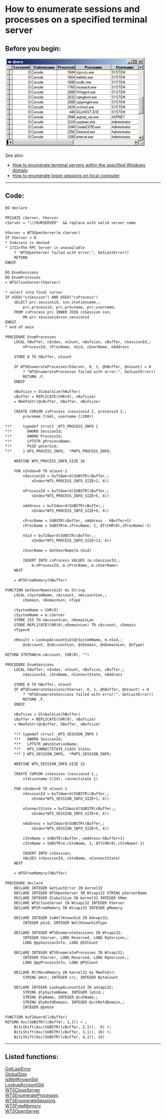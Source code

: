 <link rel="stylesheet" type="text/css" href="../css/win32api.css">  
<link rel="stylesheet" href="https://cdnjs.cloudflare.com/ajax/libs/font-awesome/4.7.0/css/font-awesome.min.css">

# How to enumerate sessions and processes on a specified terminal server

## Before you begin:
![](../images/wts_enumproc.png)  

See also:

* [How to enumerate terminal servers within the specified Windows domain](sample_520.md)  
* [How to enumerate logon sessions on local computer](sample_591.md)  
  
***  


## Code:
```foxpro  
DO declare

PRIVATE cServer, hServer
cServer = "\\YOURSERVER"  && replace with valid server name

hServer = WTSOpenServer(m.cServer)
IF hServer = 0
* 5=Access is denied
* 1722=The RPC Server is unavailable
	? "WTSOpenServer failed with error:", GetLastError()
	RETURN
ENDIF

DO EnumSessions
DO EnumProcesses
= WTSCloseServer(hServer)

* select into final cursor
IF USED("csSession") AND USED("csProcess")
	SELECT prc.sessionid, ssn.stationname,;
		prc.processid, prc.procname, prc.username;
	FROM csProcess prc INNER JOIN csSession ssn;
		ON prc.sessionid=ssn.sessionid
ENDIF
* end of main

PROCEDURE EnumProcesses
	LOCAL hBuffer, nIndex, nCount, nBufsize, cBuffer, nSessionId,;
		nProcessId, cProcName, nSid, cUserName, nAddress

	STORE 0 TO hBuffer, nCount

	IF WTSEnumerateProcesses(hServer, 0, 1, @hBuffer, @nCount) = 0
		? "WTSEnumerateProcesses failed with error:", GetLastError()
		RETURN .F.
	ENDIF

	nBufsize = GlobalSize(hBuffer)
	cBuffer = REPLICATE(CHR(0), nBufsize)
	= MemToStr(@cBuffer, hBuffer, nBufsize)

	CREATE CURSOR csProcess (sessionid I, processid I,;
		procname C(64), username C(200))

*!*		typedef struct _WTS_PROCESS_INFO {
*!*		  DWORD SessionId;
*!*		  DWORD ProcessId;
*!*		  LPTSTR pProcessName;
*!*		  PSID pUserSid;
*!*		} WTS_PROCESS_INFO,  *PWTS_PROCESS_INFO;

	#DEFINE WTS_PROCESS_INFO_SIZE 16

	FOR nIndex=0 TO nCount-1
		nSessionId = buf2dword(SUBSTR(cBuffer,;
			nIndex*WTS_PROCESS_INFO_SIZE+1, 4))

		nProcessId = buf2dword(SUBSTR(cBuffer,;
			nIndex*WTS_PROCESS_INFO_SIZE+5, 4))

		nAddress = buf2dword(SUBSTR(cBuffer,;
			nIndex*WTS_PROCESS_INFO_SIZE+9, 4))

		cProcName = SUBSTR(cBuffer, nAddress - hBuffer+1)
		cProcName = SUBSTR(m.cProcName, 1, AT(CHR(0),cProcName)-1)

		nSid = buf2dword(SUBSTR(cBuffer,;
			nIndex*WTS_PROCESS_INFO_SIZE+13, 4))

		cUserName = GetUserName(m.nSid)

		INSERT INTO csProcess VALUES (m.nSessionId,;
			m.nProcessId, m.cProcName, m.cUserName)
	NEXT

	= WTSFreeMemory(hBuffer)

FUNCTION GetUserName(nSid) As String
	LOCAL cSystemName, cAccount, nAccountLen,;
		cDomain, nDomainLen, nType

	cSystemName = CHR(0)
	cSystemName = m.cServer
	STORE 255 TO nAccountLen, nDomainLen
	STORE REPLICATE(CHR(0),nDomainLen) TO cAccount, cDomain
	nType=0

	nResult = LookupAccountSid(@cSystemName, m.nSid,;
		@cAccount, @nAccountLen, @cDomain, @nDomainLen, @nType)

RETURN STRTRAN(m.cAccount, CHR(0), "")

PROCEDURE EnumSessions
	LOCAL hBuffer, nIndex, nCount, nBufsize, cBuffer,;
		nSessionId, cStnName, nConnectState, nAddress

	STORE 0 TO hBuffer, nCount
	IF WTSEnumerateSessions(hServer, 0, 1, @hBuffer, @nCount) = 0
		? "WTSEnumerateSessions failed with error:", GetLastError()
		RETURN .F.
	ENDIF

	nBufsize = GlobalSize(hBuffer)
	cBuffer = REPLICATE(CHR(0), nBufsize)
	= MemToStr(@cBuffer, hBuffer, nBufsize)

	*!*	typedef struct _WTS_SESSION_INFO {
	*!*	  DWORD SessionId;
	*!*	  LPTSTR pWinStationName;
	*!*	  WTS_CONNECTSTATE_CLASS State;
	*!*	} WTS_SESSION_INFO,  *PWTS_SESSION_INFO;

	#DEFINE WTS_SESSION_INFO_SIZE 12

	CREATE CURSOR csSession (sessionid I,;
		stationname C(24), connectstate I)

	FOR nIndex=0 TO nCount-1
		nSessionId = buf2dword(SUBSTR(cBuffer,;
			nIndex*WTS_SESSION_INFO_SIZE+1, 4))

		nConnectState = buf2dword(SUBSTR(cBuffer,;
			nIndex*WTS_SESSION_INFO_SIZE+9, 4))

		nAddress = buf2dword(SUBSTR(cBuffer,;
			nIndex*WTS_SESSION_INFO_SIZE+5, 4))

		cStnName = SUBSTR(cBuffer, nAddress-hBuffer+1)
		cStnName = SUBSTR(m.cStnName, 1, AT(CHR(0),cStnName)-1)
		
		INSERT INTO csSession;
		VALUES (nSessionId, cStnName, nConnectState)
	NEXT

	= WTSFreeMemory(hBuffer)

PROCEDURE declare
	DECLARE INTEGER GetLastError IN kernel32
	DECLARE INTEGER WTSOpenServer IN Wtsapi32 STRING pServerName
	DECLARE INTEGER GlobalSize IN kernel32 INTEGER hMem
	DECLARE WTSCloseServer IN Wtsapi32 INTEGER hServer
	DECLARE WTSFreeMemory IN Wtsapi32 INTEGER pMemory

	DECLARE INTEGER IsWellKnownSid IN Advapi32;
		INTEGER pSid, INTEGER WellKnownSidType

	DECLARE INTEGER WTSEnumerateSessions IN Wtsapi32;
		INTEGER hServer, LONG Reserved, LONG RqVersion,;
		LONG @ppSessionInfo, LONG @SICount

	DECLARE INTEGER WTSEnumerateProcesses IN Wtsapi32;
		INTEGER hServer, LONG Reserved, LONG RqVersion,;
		LONG @ppProcessInfo, LONG @PICount

	DECLARE RtlMoveMemory IN kernel32 As MemToStr;
		STRING @dst, INTEGER src, INTEGER ByteCount

	DECLARE INTEGER LookupAccountSid IN advapi32;
		STRING @lpSystemName, INTEGER lpSid,;
		STRING @lpName, INTEGER @cchName,;
		STRING @lpRefdDomain, INTEGER @cchRefdDomain,;
		INTEGER @peUse

FUNCTION buf2dword(lcBuffer)
RETURN Asc(SUBSTR(lcBuffer, 1,1)) + ;
	BitLShift(Asc(SUBSTR(lcBuffer, 2,1)),  8) +;
	BitLShift(Asc(SUBSTR(lcBuffer, 3,1)), 16) +;
	BitLShift(Asc(SUBSTR(lcBuffer, 4,1)), 24)  
```  
***  


## Listed functions:
[GetLastError](../libraries/kernel32/GetLastError.md)  
[GlobalSize](../libraries/kernel32/GlobalSize.md)  
[IsWellKnownSid](../libraries/advapi32/IsWellKnownSid.md)  
[LookupAccountSid](../libraries/advapi32/LookupAccountSid.md)  
[WTSCloseServer](../libraries/wtsapi32/WTSCloseServer.md)  
[WTSEnumerateProcesses](../libraries/wtsapi32/WTSEnumerateProcesses.md)  
[WTSEnumerateSessions](../libraries/wtsapi32/WTSEnumerateSessions.md)  
[WTSFreeMemory](../libraries/wtsapi32/WTSFreeMemory.md)  
[WTSOpenServer](../libraries/wtsapi32/WTSOpenServer.md)  
